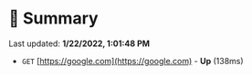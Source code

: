 # 📖 Summary
Last updated: **1/22/2022, 1:01:48 PM**

- `GET` [https://google.com](https://google.com) - **Up** (138ms)
